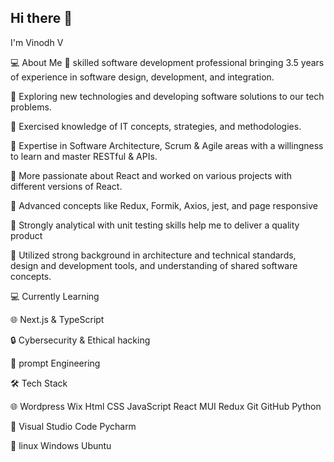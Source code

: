 ## Hi there 👋

I'm Vinodh V

💻  About Me
🤔   skilled software development professional bringing 3.5 years of experience in software design, development, and integration.

🤔   Exploring new technologies and developing software solutions to our tech problems.

🤔   Exercised knowledge of IT concepts, strategies, and methodologies.

🤔   Expertise in Software Architecture, Scrum & Agile areas with a willingness to learn and master RESTful & APIs.

🤔   More passionate about React and worked on various projects with different versions of React.

🤔   Advanced concepts like Redux, Formik, Axios, jest, and page responsive

🤔   Strongly analytical with unit testing skills help me to deliver a quality product

🤔   Utilized strong background in architecture and technical standards, design and development tools, and understanding of shared software concepts.

💻  Currently Learning

🌐   Next.js & TypeScript

🔒   Cybersecurity & Ethical hacking

🔧   prompt Engineering

🛠  Tech Stack

🌐   Wordpress Wix Html CSS JavaScript React MUI Redux Git GitHub Python

🔧   Visual Studio Code Pycharm

🤖   linux Windows Ubuntu
